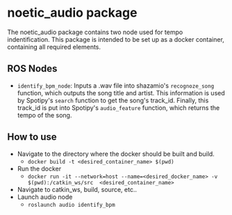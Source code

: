 # noetic_audio package
The noetic_audio package contains two node used for tempo indentification. 
This package is intended to be set up as a docker container, containing all 
required elements. 

## ROS Nodes
* `identify_bpm_node`: Inputs a .wav file into shazamio's `recognoze_song` function, which outputs the song title and artist. This information is used by Spotipy's `search`
function to get the song's track_id. Finally, this track_id is put into Spotipy's `audio_feature` function, which returns the tempo of the song.

## How to use
* Navigate to the directory where the docker should be built and build.
  * `docker build -t <desired_container_name> $(pwd) `
* Run the docker
  * `docker run -it --network=host --name=<desired_docker_name> -v $(pwd):/catkin_ws/src  <desired_container_name>`
* Navigate to catkin_ws, build, source, etc..
* Launch audio node
  * `roslaunch audio identify_bpm`

